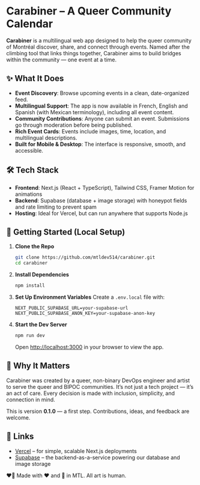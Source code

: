 # Carabiner – A Queer Community Calendar

**Carabiner** is a multilingual web app designed to help the queer community of Montréal discover, share, and connect through events. Named after the climbing tool that links things together, Carabiner aims to build bridges within the community — one event at a time.

## ✨ What It Does

- **Event Discovery**: Browse upcoming events in a clean, date-organized feed.  
- **Multilingual Support**: The app is now available in French, English and Spanish (with Mexican terminology), including all event content.
- **Community Contributions**: Anyone can submit an event. Submissions go through moderation before being published.  
- **Rich Event Cards**: Events include images, time, location, and multilingual descriptions.  
- **Built for Mobile & Desktop**: The interface is responsive, smooth, and accessible.  

## 🛠 Tech Stack

- **Frontend**: Next.js (React + TypeScript), Tailwind CSS, Framer Motion for animations  
- **Backend**: Supabase (database + image storage) with honeypot fields and rate limiting to prevent spam
- **Hosting**: Ideal for Vercel, but can run anywhere that supports Node.js  

## 🚀 Getting Started (Local Setup)

1. **Clone the Repo**  
   ```bash
   git clone https://github.com/mtldev514/carabiner.git
   cd carabiner
   ```

2. **Install Dependencies**  
   ```bash
   npm install
   ```

3. **Set Up Environment Variables**
   Create a `.env.local` file with:
   ```env
   NEXT_PUBLIC_SUPABASE_URL=your-supabase-url
   NEXT_PUBLIC_SUPABASE_ANON_KEY=your-supabase-anon-key
   ```

4. **Start the Dev Server**  
   ```bash
   npm run dev
   ```

   Open [http://localhost:3000](http://localhost:3000) in your browser to view the app.

## 🌈 Why It Matters

Carabiner was created by a queer, non-binary DevOps engineer and artist to serve the queer and BIPOC communities. It’s not just a tech project — it’s an act of care. Every decision is made with inclusion, simplicity, and connection in mind.

This is version **0.1.0** — a first step. Contributions, ideas, and feedback are welcome.

## 🔗 Links

- [Vercel](https://vercel.com) – for simple, scalable Next.js deployments  
- [Supabase](https://supabase.com) – the backend-as-a-service powering our database and image storage  



❤️‍🔥 Made with ❤️ and 🤖 in MTL. All art is human.
